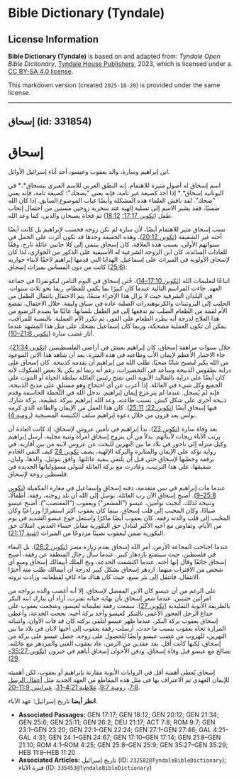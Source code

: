 # Bible Dictionary (Tyndale)

## License Information

**Bible Dictionary (Tyndale)** is based on and adapted from: _Tyndale Open Bible Dictionary_, [Tyndale House Publishers](https://tyndaleopenresources.com/), 2023, which is licensed under a [CC BY-SA 4.0 license](https://creativecommons.org/licenses/by-sa/4.0/legalcode.en).

This markdown version (created `2025-10-20`) is provided under the same license.



--------------------------------

## إسحاق (id: 331854)

إسحاق
=====

ابن إبراهيم وسارة، والد يعقوب وعيسو، أحد أباء إسرائيل الأوائل.

اسم إسحاق له أصول مثيرة للاهتمام. إنه النطق العربي للاسم العبري يتسحاق*،* في اليونانية إسحاق*.* إذا أُخذ كصيغة غير تامة، فإنه يعني "يضحك"؛ كصيغة تامة، فإنه يعني "ضحك". لقد ناقش العلماء هذه المشكلة وأيضًا غياب الموضوع السابق. إذا كان الله ضمنيًا، فقد يشير الاسم إلى تسلية إلهية عند سخرية زوجين مسنين من احتمال إنجاب طفل ([تكوين 17:17؛](https://ref.ly/Gen17:17) [18:12](https://ref.ly/Gen18:12)) ثم فجأة يصبحان والدين، كما وعد الله.

نسب إسحاق مثير للاهتمام أيضًا، لأن سارة لم تكن زوجة فحسب لإبراهيم بل كانت أيضًا أخته غير الشقيقة ([تكوين 20:12](https://ref.ly/Gen20:12))، وهذه الحقيقة وحدها قد تكون أثرت على الحمل في سنواتهم الأولى. بسبب هذه العلاقة، كان إسحاق ينتمي إلى كلا جانبي عائلة تارح. وفقًا للعادات السائدة، كان ابن الزوجة الشرعية له الأسبقية على الذكور من الجواري، لذا كان لإسحاق الأولوية في الميراث على إسماعيل. الهدايا التي قدمها إبراهيم لاحقًا لأبناء جواريه ([25:6](https://ref.ly/Gen25:6)) كانت من دون المساس بميراث إسحاق.

اتباعًا لتعليمات الله ([تكوين 17:10–14](https://ref.ly/Gen17:10-Gen17:14))، خُتن إسحاق في اليوم الثامن ليكونفردًا في جماعة العهد. جاءت المراسم التالية عندما كان كبيرًا بما يكفي للفطام، ربما نحو ثلاث سنوات. في البلدان الشرقية حيث لا يزال هذا الإجراء متبعًا، يتم الاحتفال بانتقال الطفل من الحليب إلى البروتينات والكربوهيدرات الصلبة عادة في سياق وليمة. خلال الاحتفال، تمضغ الأم لقمة من الطعام الصلب ثم تدفعها إلى فم الطفل بلسانها. غالبًا ما يصدم الرضيع من هذا العلاج لدرجة أنه يطرد الطعام على الفور، ثم تكرر الأم العملية. بالنسبة للمراقب، يمكن أن تكون العملية مضحكة، وربما كان إسماعيل يضحك على مثل هذا المشهد عندما أثار غضب سارة ([تكوين 21:8–10](https://ref.ly/Gen21:8-Gen21:10)).

خلال سنوات مراهقة إسحاق، كان إبراهيم يعيش في أراضي الفلسطينيين ([تكوين 21:34](https://ref.ly/Gen21:34)). جاء الاختبار الأعظم لإيمان الأب وطاعته في هذه الفترة. بعد أن شاهد هذا الابن الموعود من الله يكبر ليصبح شابًا صحيًا، طلب الله من إبراهيم أن يقدمه كذبيحة. كان إسحاق على دراية بطقوس الذبيحة وساعد في التحضيرات، رغم أنه ربما لم يكن بلا بعض الشكوك، لأنه كان أيضًا على دراية بالتقاليد الأبوية التي تمنح رئيس العائلة سلطة الحياة أو الموت على الجميع وكل شيء في العائلة. إذا أعرب عن أي احتجاج وهو مستلقٍ على مذبح الذبيحة، فإنه لم يُسجل. عندما لم يتزعزع إيمان إبراهيم، تدخل الله في اللحظة الحاسمة وقدم ذبيحة أخرى على شكل كبش. بسبب طاعته، وعد الله إبراهيم ببركة عظيمة، بركة شارك فيها إسحاق أيضًا ([تكوين 22؛](https://ref.ly/Gen22:1-Gen22:24) [25:11](https://ref.ly/Gen25:11)). كان هذا العمل من الإيمان والطاعة الذي كرمه بولس بعد قرون من خلال دعوة إبراهيم سلف الكنيسة المسيحية ([رومية 4](https://ref.ly/Rom4:1-Rom4:25)).

بعد وفاة سارة ([تكوين 23](https://ref.ly/Gen23:1-Gen23:20))، بدأ إبراهيم في تأمين عروس لإسحاق، إذ كانت العادة أن يرتب الآباء زيجات لأبنائهم. بدلاً من أن يتزوج إسحاق امرأة وثنية محلية، أرسل إبراهيم وكيل منزله إلى ناحور في بلاد ما بين النهرين للبحث عن عروس لابنه من بين أقاربه. في رواية تؤكد على الإيمان والمثابرة والبركة الإلهية، يصف [تكوين 24](https://ref.ly/Gen24:1-Gen24:67) كيف التقى الخادم برفقة وخطبها لإسحاق حتى قبل أن يلتقي ببقية عائلتها. وافق بتوئيل، والدها، ولبان، شقيقها، على هذا الترتيب، وغادرت مع بركة العائلة لتتولى مسؤولياتها الجديدة في فلسطين زوجة لإسحاق.

عندما مات إبراهيم في سن متقدمة، دفنه إسحاق وإسماعيل في مغارة المكفيلة ([تكوين 25:8–9](https://ref.ly/Gen25:8-Gen25:9)). أصبح إسحاق الآن رب العائلة. توسل إلى الله أن تلد زوجته، رفقة، أطفالًا، ونتيجة لذلك، أنجبت توأمين، عيسو ("المشعر") ويعقوب ("المغتصب"). أصبح عيسو صيادًا، وكان المحبب إلى قلب إسحاق، بينما كان يعقوب أكثر استقرارًا وزراعيًا وكان المحُبب إلى قلب والدته رفقة. كان يعقوب أيضًا ماكرًا واستغل جوع عيسو الشديد في يوم من الأيام، وتفاوض مع أخيه الأكبر لتبادل حق البكورية مقابل حساء العدس. امتلاك حق البكورية ضمن ليعقوب نصيبًا مزدوجًا من الميراث ([تثنية 21:17](https://ref.ly/Deut21:17)).

عندما اجتاحت المجاعة الأرض، أمر الله إسحاق بعدم زيارة مصر ([تكوين 26:2](https://ref.ly/Gen26:2))، بل البقاء في فلسطين، حيث سيتمتع بازدهار كبير. عندما سأل رجال المنطقة عن رفقة، أصبح إسحاق خائفًا وقال إنها أخته. عندما اكتشفت الخدعة، وبخ الملك أبيمالك إسحاق ومنع أي شخص من الاقتراب منهما. ازدهر إسحاق بشكل كبير لدرجة أن أبيمالك طلب منه أخيرًا الانتقال، فانتقل إلى بئر سبع، حيث كان هناك ماء كافٍ لقطعانه، وزادت ثروته.

على الرغم من أن عيسو كان الابن المفضل لإسحاق، إلا أنه أغضب والده بزواجه من امرأتين حثيتين. عندما شعر إسحاق بأن نهاية حياته تقترب، أراد أن يبارك ابنه البكر بالطريقة الأبوية التقليدية ([تكوين 27](https://ref.ly/Gen27:1-Gen27:46)). سمعت رفقة تعليماته لعيسو، وشجعت يعقوب على خداع الرجل العجوز الأعمى بالتنكر كعيسو وأخذ بركة أخيه. نجحت الخدعة، وأعطى إسحاق يعقوب بركة البكر. عندما ظهر عيسو لتلقي بركته كان قد فات الأوان، وانتباته المرارة تجاه يعقوب بسبب ما حدث. أرسلت رفقة يعقوب إلى أخيها لابان في بلاد ما بين النهرين، للهروب من غضب عيسو وأيضًا للحصول على زوجة. حصل عيسو على بركة من إسحاق، لكنها كانت أقل. بعد عقدين من الزمن، عاد يعقوب الغني والمزدهر مع عائلته. تصالح مع عيسو قبل وفاة إسحاق، ودفن الأخوان إسحاق أباهم في حبرون ([تكوين 35:27–29](https://ref.ly/Gen35:27-Gen35:29)).

إسحاق يُعطى أهمية أقل في الروايات الأبوية مقارنة بإبراهيم أو يعقوب، لكن أهميته للإيمان العهدي تم الاعتراف بها في مثل هذه المقاطع من العهد الجديد مثل [أعمال الرسل 7:8](https://ref.ly/Acts7:8)، [رومية 9:7](https://ref.ly/Rom9:7)، [غلاطية 4:21–31](https://ref.ly/Gal4:21-Gal4:31)، [عبرانيين 11:9–20](https://ref.ly/Heb11:9-Heb11:20).

**انظر أيضا** تاريخ إسرائيل؛ عهد الآباء.

* **Associated Passages:** GEN 17:17; GEN 18:12; GEN 20:12; GEN 21:34; GEN 25:6; GEN 25:11; GEN 26:2; DEU 21:17; ACT 7:8; ROM 9:7; GEN 23:1–GEN 23:20; GEN 22:1–GEN 22:24; GEN 27:1–GEN 27:46; GAL 4:21–GAL 4:31; GEN 24:1–GEN 24:67; GEN 17:10–GEN 17:14; GEN 21:8–GEN 21:10; ROM 4:1–ROM 4:25; GEN 25:8–GEN 25:9; GEN 35:27–GEN 35:29; HEB 11:9–HEB 11:20
* **Associated Articles:** تاريخ إسرائيل (ID: `232582@TyndaleBibleDictionary`); فترة الآباء (ID: `335453@TyndaleBibleDictionary`)

